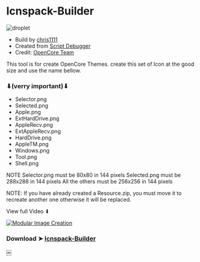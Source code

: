 # Icnspack-Builder

![droplet](https://user-images.githubusercontent.com/6248794/92038832-04a88980-ed42-11ea-9257-19556c6444bd.png)

- Build by [chris1111](https://github.com/chris1111/)
- Created from [Script Debugger](https://latenightsw.com/)
- Credit: [OpenCore Team](https://github.com/acidanthera/OpenCorePkg)

This tool is for create OpenCore Themes. create this set of Icon at the good size and use the name bellow.
### ⬇(verry important)⬇
 
- Selector.png
- Selected.png
- Apple.png
- ExtHardDrive.png
- AppleRecv.png
- ExtAppleRecv.png
- HardDrive.png
- AppleTM.png
- Windows.png
- Tool.png
- Shell.png

NOTE Selector.png must be 80x80 in 144 pixels
 Selected.png must be 288x288 in 144 pixels
All the others must be 256x256 in 144 pixels


NOTE: If you have already created a Resource.zip, you must move it to recreate another one otherwise it will be replaced.

View full Video ⬇︎

[![Modular Image Creation](https://i.ibb.co/K5bFrB5/VIDEO.png)](https://youtu.be/omiG6Dp5DQw)


### Download ➤ [Icnspack-Builder](https://github.com/chris1111/Icnspack-Builder/releases/tag/V1)

￼

